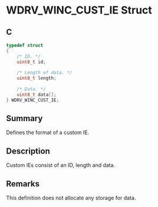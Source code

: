 # WDRV_WINC_CUST_IE Struct

## C

```c
typedef struct
{
    /* ID. */
    uint8_t id;
    
    /* Length of data. */
    uint8_t length;
    
    /* Data. */
    uint8_t data[];
} WDRV_WINC_CUST_IE;

```
## Summary

Defines the format of a custom IE.  

## Description

Custom IEs consist of an ID, length and data.

## Remarks

This definition does not allocate any storage for data. 

